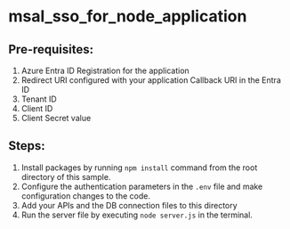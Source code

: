 # msal_sso_for_node_application

## Pre-requisites:
1.	Azure Entra ID Registration for the application
2.	Redirect URI configured with your application Callback URI in the Entra ID
3.	Tenant ID
4.	Client ID
5.	Client Secret value

## Steps:
1. Install packages by running `npm install` command from the root directory of this sample.
2. Configure the authentication parameters in the `.env` file and make configuration changes to the code.
3. Add your APIs and the DB connection files to this directory
4. Run the server file by executing `node server.js` in the terminal.
